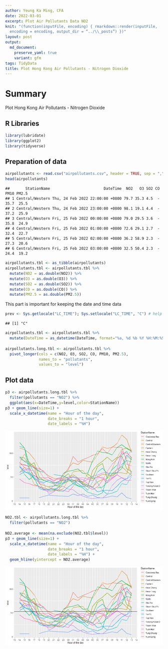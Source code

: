 ```yaml
---
author: Yeung Ka Ming, CFA
date: 2022-03-01
excerpt: Plot Air Pollutants Data NO2
knit: "(function(inputFile, encoding) { rmarkdown::render(inputFile,
  encoding = encoding, output_dir = “../\\_posts”) })"
layout: post
output:
  md_document:
    preserve_yaml: true
    variant: gfm
tags: TidyData
title: Plot Hong Kong Air Pollutants - Nitrogen Dioxide
---
```


# Summary

Plot Hong Kong Air Pollutants - Nitrogen Dioxide

## R Libraries

``` r
library(lubridate)
library(ggplot2)
library(tidyverse)
```

## Preparation of data

``` r
airpollutants <- read.csv("airpollutants.csv", header = TRUE, sep = ",", encoding ="UTF-8")
head(airpollutants)
```

    ##       StationName                        DateTime  NO2   O3 SO2 CO PM10 PM2.5
    ## 1 Central/Western Thu, 24 Feb 2022 22:00:00 +0800 79.7 35.3 4.5  - 35.7  25.5
    ## 2 Central/Western Thu, 24 Feb 2022 23:00:00 +0800 98.1 19.1 4.4  - 37.2  25.9
    ## 3 Central/Western Fri, 25 Feb 2022 00:00:00 +0800 79.0 29.5 3.6  - 35.8  24.9
    ## 4 Central/Western Fri, 25 Feb 2022 01:00:00 +0800 72.6 29.1 2.7  - 32.4  22.7
    ## 5 Central/Western Fri, 25 Feb 2022 02:00:00 +0800 36.2 58.9 2.3  - 27.3  20.6
    ## 6 Central/Western Fri, 25 Feb 2022 03:00:00 +0800 32.5 50.4 2.3  - 24.4  19.2

``` r
airpollutants.tbl <- as_tibble(airpollutants)
airpollutants.tbl <- airpollutants.tbl %>% 
  mutate(NO2 = as.double(NO2)) %>% 
  mutate(O3 = as.double(O3)) %>%
  mutate(SO2 = as.double(SO2)) %>% 
  mutate(CO = as.double(CO)) %>% 
  mutate(PM2.5 = as.double(PM2.5))
```

This part is important for keeping the date and time data

``` r
prev <- Sys.getlocale("LC_TIME"); Sys.setlocale("LC_TIME", "C") # help from strptime in R Documentation
```

    ## [1] "C"

``` r
airpollutants.tbl <- airpollutants.tbl %>% 
  mutate(DateTime = as_datetime(DateTime, format="%a, %d %b %Y %H:%M:%S %z")) # as_datetime from package lubridate

airpollutants.long.tbl <- airpollutants.tbl %>% 
  pivot_longer(cols = c(NO2, O3, SO2, CO, PM10, PM2.5), 
               names_to = "pollutants", 
               values_to = "level")
```

## Plot data

``` r
p3 <- airpollutants.long.tbl %>%
  filter(pollutants == "NO2") %>% 
  ggplot(aes(x=DateTime,y=level,color=StationName))
p3 + geom_line(size=1) +
  scale_x_datetime(name = "Hour of the day", 
                   date_breaks = "1 hour", 
                   date_labels = "%H")
```

![](/images/distract%20air%20pollutants%20NO2-1.png)<!-- -->

``` r
NO2.tbl <- airpollutants.long.tbl %>% 
  filter(pollutants == "NO2")

NO2.average <- mean(na.exclude(NO2.tbl$level))
p3 + geom_line(size=1) + 
  scale_x_datetime(name = "Hour of the day", 
                   date_breaks = "1 hour", 
                   date_labels = "%H") + 
  geom_hline(yintercept = NO2.average)
```

![](/images/distract%20air%20pollutants%20NO2-2.png)<!-- -->

